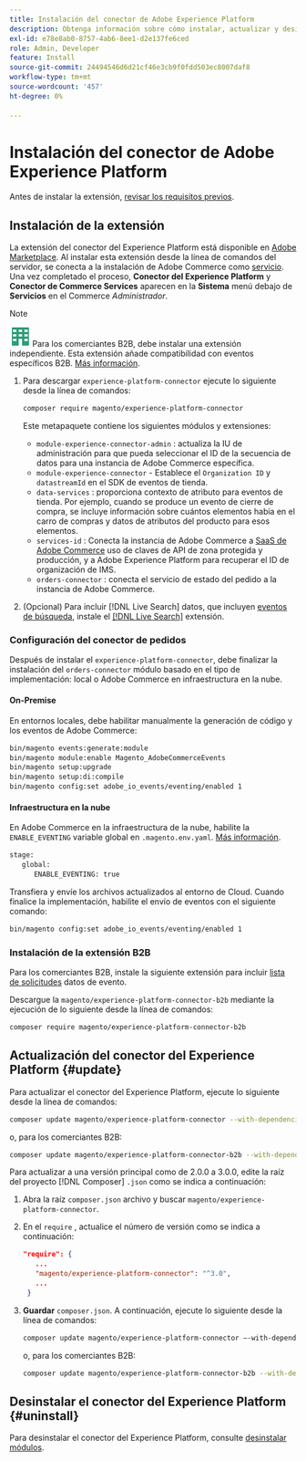 ```yaml
---
title: Instalación del conector de Adobe Experience Platform
description: Obtenga información sobre cómo instalar, actualizar y desinstalar el conector de Adobe Experience Platform desde Adobe Commerce.
exl-id: e78e8ab0-8757-4ab6-8ee1-d2e137fe6ced
role: Admin, Developer
feature: Install
source-git-commit: 24494546d6d21cf46e3cb9f0fdd503ec8007daf8
workflow-type: tm+mt
source-wordcount: '457'
ht-degree: 0%

---
```


# Instalación del conector de Adobe Experience Platform

Antes de instalar la extensión, [revisar los requisitos previos](overview.md#prereqs).

## Instalación de la extensión

La extensión del conector del Experience Platform está disponible en [Adobe Marketplace](https://commercemarketplace.adobe.com/magento-experience-platform-connector.html). Al instalar esta extensión desde la línea de comandos del servidor, se conecta a la instalación de Adobe Commerce como [servicio](../landing/saas.md). Una vez completado el proceso, **Conector del Experience Platform** y **Conector de Commerce Services** aparecen en la **Sistema** menú debajo de **Servicios** en el Commerce _Administrador_.

>[!NOTE]
>
>![B2B para Adobe Commerce](../assets/b2b.svg) Para los comerciantes B2B, debe instalar una extensión independiente. Esta extensión añade compatibilidad con eventos específicos B2B. [Más información](#install-the-b2b-extension).

1. Para descargar `experience-platform-connector` ejecute lo siguiente desde la línea de comandos:

   ```bash
   composer require magento/experience-platform-connector
   ```

   Este metapaquete contiene los siguientes módulos y extensiones:

   * `module-experience-connector-admin` : actualiza la IU de administración para que pueda seleccionar el ID de la secuencia de datos para una instancia de Adobe Commerce específica.
   * `module-experience-connector` - Establece el `Organization ID` y `datastreamId` en el SDK de eventos de tienda.
   * `data-services` : proporciona contexto de atributo para eventos de tienda. Por ejemplo, cuando se produce un evento de cierre de compra, se incluye información sobre cuántos elementos había en el carro de compras y datos de atributos del producto para esos elementos.
   * `services-id` : Conecta la instancia de Adobe Commerce a [SaaS de Adobe Commerce](../landing/saas.md) uso de claves de API de zona protegida y producción, y a Adobe Experience Platform para recuperar el ID de organización de IMS.
   * `orders-connector` : conecta el servicio de estado del pedido a la instancia de Adobe Commerce.

1. (Opcional) Para incluir [!DNL Live Search] datos, que incluyen [eventos de búsqueda](events.md#search-events), instale el [[!DNL Live Search]](../live-search/install.md) extensión.

### Configuración del conector de pedidos

Después de instalar el `experience-platform-connector`, debe finalizar la instalación del `orders-connector` módulo basado en el tipo de implementación: local o Adobe Commerce en infraestructura en la nube.

#### On-Premise

En entornos locales, debe habilitar manualmente la generación de código y los eventos de Adobe Commerce:

```bash
bin/magento events:generate:module
bin/magento module:enable Magento_AdobeCommerceEvents
bin/magento setup:upgrade
bin/magento setup:di:compile
bin/magento config:set adobe_io_events/eventing/enabled 1
```

#### Infraestructura en la nube

En Adobe Commerce en la infraestructura de la nube, habilite la `ENABLE_EVENTING` variable global en `.magento.env.yaml`. [Más información](https://experienceleague.adobe.com/docs/commerce-cloud-service/user-guide/configure/env/stage/variables-global.html#enable_eventing).

```bash
stage:
   global:
      ENABLE_EVENTING: true
```

Transfiera y envíe los archivos actualizados al entorno de Cloud. Cuando finalice la implementación, habilite el envío de eventos con el siguiente comando:

```bash
bin/magento config:set adobe_io_events/eventing/enabled 1
```

### Instalación de la extensión B2B

Para los comerciantes B2B, instale la siguiente extensión para incluir [lista de solicitudes](events.md#b2b-events) datos de evento.

Descargue la `magento/experience-platform-connector-b2b` mediante la ejecución de lo siguiente desde la línea de comandos:

```bash
composer require magento/experience-platform-connector-b2b
```

## Actualización del conector del Experience Platform {#update}

Para actualizar el conector del Experience Platform, ejecute lo siguiente desde la línea de comandos:

```bash
composer update magento/experience-platform-connector --with-dependencies
```

o, para los comerciantes B2B:

```bash
composer update magento/experience-platform-connector-b2b --with-dependencies
```

Para actualizar a una versión principal como de 2.0.0 a 3.0.0, edite la raíz del proyecto [!DNL Composer] `.json` como se indica a continuación:

1. Abra la raíz `composer.json` archivo y buscar `magento/experience-platform-connector`.

1. En el `require` , actualice el número de versión como se indica a continuación:

   ```json
   "require": {
      ...
      "magento/experience-platform-connector": "^3.0",
      ...
    }
   ```

1. **Guardar** `composer.json`. A continuación, ejecute lo siguiente desde la línea de comandos:

   ```bash
   composer update magento/experience-platform-connector –-with-dependencies
   ```

   o, para los comerciantes B2B:

   ```bash
   composer update magento/experience-platform-connector-b2b --with-dependencies
   ```

## Desinstalar el conector del Experience Platform {#uninstall}

Para desinstalar el conector del Experience Platform, consulte [desinstalar módulos](https://experienceleague.adobe.com/docs/commerce-operations/installation-guide/tutorials/uninstall-modules.html).
